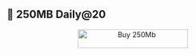 ## 🦠 250MB Daily@20

<p align="center">
  <a href="https://lipia-online.vercel.app/link/virusidata">
    <img title="Buy 250Mb" src="https://img.shields.io/badge/BUY DATA-purple?style=for-the-badge&logo=Virusi" width="220" height="38.45"/>
  </a>
</p>
